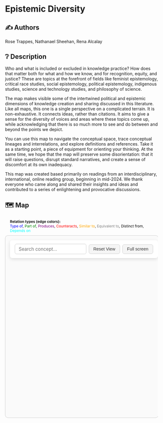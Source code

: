 # Epistemic Diversity

## ✍️ Authors
Rose Trappes, Nathanael Sheehan, Rena Alcalay 

## ❔ Description
Who and what is included or excluded in knowledge practice? How does that matter both for what and how we know, and for recognition, equity, and justice? These are topics at the forefront of fields like feminist epistemology, critical race studies, social epistemology, political epistemology, indigenous studies, science and technology studies, and philosophy of science.

The map makes visible some of the intertwined political and epistemic dimensions of knowledge creation and sharing discussed in this literature. Like all maps, this one is a single perspective on a complicated terrain. It is non-exhaustive. It connects ideas, rather than citations. It aims to give a sense for the diversity of voices and areas where these topics come up, while acknowledging that there is so much more to see and do between and beyond the points we depict.

You can use this map to navigate the conceptual space, trace conceptual lineages and interrelations, and explore definitions and references. Take it as a starting point, a piece of equipment for orienting your thinking. At the same time, we hope that the map will preserve some disorientation: that it will raise questions, disrupt standard narratives, and create a sense of discomfort at its own inadequacy.

This map was created based primarily on readings from an interdisciplinary, international, online reading group, beginning in mid-2024. We thank everyone who came along and shared their insights and ideas and contributed to a series of enlightening and provocative discussions.


<style>
#graph-wrapper {
  max-width: 1000px;
  margin: 0 auto;
  position: relative;
  transition: all 0.3s ease;
  overflow: hidden;
}

#graph-wrapper canvas {
  max-width: 100%;
  height: auto !important;
  display: block;
  margin: 0 auto;
}

#graph-container {
  width: 100%;
  height: 600px;
  background: #fafafa;
  border: 1px solid #ccc;
  border-radius: 10px;
  box-shadow: 0 0 10px rgba(0,0,0,0.05);
  transition: all 0.3s ease;
}

#graph-wrapper.fullscreen {
  position: fixed;
  top: 0; left: 0;
  width: 100vw; height: 100vh;
  z-index: 9999;
  background: #ffffff;
}

#graph-wrapper.fullscreen canvas,
#graph-wrapper.fullscreen #graph-container {
  width: 100vw !important;
  height: 100vh !important;
  border-radius: 0;
  box-shadow: none;
}
#graph-controls {
  position: absolute;
  top: 1rem;
  left: 1rem;
  z-index: 1000;
  display: flex;
  flex-wrap: wrap;
  gap: 0.5rem;
  background: rgba(255, 255, 255, 0.9);
  backdrop-filter: blur(8px);
  padding: 0.8rem 1rem;
  border-radius: 8px;
  box-shadow: 0 4px 12px rgba(0, 0, 0, 0.12);
  align-items: center;
  max-width: 95vw;
}

#graph-controls input[type="text"] {
  flex: 1;
  min-width: 180px;
  padding: 0.4rem 0.75rem;
  font-size: 0.95rem;
  border: 1px solid #ccc;
  border-radius: 6px;
  transition: border-color 0.2s ease;
}

#graph-controls input[type="text"]:focus {
  outline: none;
  border-color: #007acc;
  box-shadow: 0 0 0 2px rgba(0, 122, 204, 0.2);
}

#graph-controls button {
  background-color: #f5f5f5;
  color: #333;
  border: 1px solid #ccc;
  border-radius: 6px;
  font-size: 0.9rem;
  padding: 0.4rem 0.9rem;
  cursor: pointer;
  transition: background-color 0.2s ease, box-shadow 0.2s ease;
}

#graph-controls button:hover {
  background-color: #e8e8e8;
  box-shadow: 0 2px 6px rgba(0, 0, 0, 0.08);
}

#graph-controls button:active {
  background-color: #ddd;
}

#graph-legend {
  font-size: 0.85em;
  padding: 0.5rem 1rem;
  background: var(--md-code-bg-color);
  border-radius: 6px;
  margin-top: 1rem;
}

#search-box {
  background: white;
  font-family: inherit;
}

datalist option {
  font-size: 0.9rem;
}

</style>


## 🗺️ Map 
<div id="graph-legend">
  <strong>Relation types (edge colors):</strong><br>
  <span style="color: blue;">Type of</span>, 
  <span style="color: green;">Part of</span>, 
  <span style="color: purple;">Produces</span>, 
  <span style="color: red;">Counteracts</span>, 
  <span style="color: orange;">Similar to</span>, 
  <span style="color: gray;">Equivalent to</span>, 
  <span style="color: black;">Distinct from</span>, 
  <span style="color: cyan;">Depends on</span>
</div>

<div id="graph-wrapper">
<div id="graph-controls">
  <input type="text" id="search-box" list="concepts-list" placeholder="Search concept..." />
<datalist id="concepts-list"></datalist>
  <button onclick="resetView()">Reset View</button>
  <button id="fullscreen-toggle" onclick="toggleFullScreen()">Full screen</button>
</div>

  <div id="graph-container"></div>
</div>



<script src="https://giscus.app/client.js"
        data-repo="natesheehan/conceptcartography"
        data-repo-id="R_kgDOPB5QiQ"
        data-category="General"
        data-category-id="DIC_kwDOPB5Qic4CsAxd"
        data-mapping="pathname"
        data-strict="0"
        data-reactions-enabled="1"
        data-emit-metadata="0"
        data-input-position="bottom"
        data-theme="catppuccin_mocha"
        data-lang="en"
        crossorigin="anonymous"
        async>
</script>


<!-- Load the 3d-force-graph library and wait for it -->
<script>
  const forceGraphScript = document.createElement('script');
  forceGraphScript.src = 'https://unpkg.com/3d-force-graph';
  forceGraphScript.onload = () => {
    initGraph(); // call setup function only when the library is ready
  };
  document.head.appendChild(forceGraphScript);
</script>
<script>
let Graph;
let autoRotate = false;
let allNodes = [];



document.getElementById('search-box').addEventListener('keydown', function(e) {
  if (e.key === 'Enter') {
    focusOnConcept(this.value);
  }
});

document.getElementById('search-box').addEventListener('change', function () {
  focusOnConcept(this.value);
});


function toTitleCase(str) {
  return str.replace(/\w\S*/g, w => w.charAt(0).toUpperCase() + w.slice(1).toLowerCase());
}

function initGraph() {
  fetch('../../assets/graph.json')
    .then(res => res.json())
    .then(data => {
      // Count connections per node (degree)
      const degreeMap = {};
      data.nodes.forEach(n => degreeMap[n.id.toLowerCase()] = 0);
      data.links.forEach(link => {
        const source = (link.source || '').toLowerCase();
        const target = (link.target || '').toLowerCase();
        if (degreeMap[source] !== undefined) degreeMap[source]++;
        if (degreeMap[target] !== undefined) degreeMap[target]++;
      });

      // Add nodeVal for sizing
      data.nodes.forEach(n => {
        const deg = degreeMap[n.id.toLowerCase()] || 1;
        n.val = Math.min(20, 1 + deg); // size capped to 10 for clarity
      });

      // Add datalist for search
      const datalist = document.getElementById('concepts-list');
      data.nodes.forEach(node => {
        const opt = document.createElement("option");
        opt.value = node.id;
        datalist.appendChild(opt);
      });

      const colorMap = {
        "type of": "blue",
        "part of": "green",
        "produces": "purple",
        "counteracts": "red",
        "similar to": "orange",
        "equivalent to": "gray",
        "distinct from": "lime",
        "depends on": "cyan"
      };
      const normalize = str => (str || "").toLowerCase().trim();

      Graph = ForceGraph3D()(document.getElementById('graph-container'))
        .graphData(data)
        .nodeLabel(node => node.id)
        .nodeColor(() => 'black')
        .nodeVal(node => node.val) // <--- Set size based on val
        .linkColor(link => colorMap[normalize(link.type)] || 'green')
        .linkWidth(1.5)
        .linkOpacity(0.8)
        .backgroundColor('#fdfdfd')
        .linkDirectionalParticles(5)
        .linkDirectionalParticleWidth(2)
        .linkDirectionalParticleColor(link => colorMap[normalize(link.type)] || 'gray')
        .onNodeClick(node => {
          const slug = node.id.toLowerCase().replace(/\s+/g, '-');
          window.location.href = `/concepts/${slug}`;
        })
        .onBackgroundClick(() => Graph.zoomToFit(200));
        // Wait for layout and container to stabilize, then zoom and center the graph
setTimeout(() => {
  const container = document.getElementById('graph-container');
  Graph.width(container.offsetWidth);
  Graph.height(container.offsetHeight);
  Graph.zoomToFit(400);
}, 0); // Immediate timeout waits for next repaint

    });
}


function resetView() {
  Graph && Graph.zoomToFit(400);
}

function toggleRotate() {
  autoRotate = !autoRotate;
  Graph.controls().autoRotate = autoRotate;
  Graph.controls().autoRotateSpeed = 1.2;
}

function toggleFullScreen() {
  const wrapper = document.getElementById('graph-wrapper');
  const button = document.getElementById('fullscreen-toggle');
  const isFullscreen = wrapper.classList.toggle('fullscreen');
  Graph.width(isFullscreen ? window.innerWidth : wrapper.offsetWidth);
  Graph.height(isFullscreen ? window.innerHeight : 600);
  button.innerText = isFullscreen ? "Exit Full Screen" : "Full Screen";
}

function focusOnConcept(query) {
  if (!Graph || !query) return;

  const normalized = query.toLowerCase().trim();
  const node = Graph.graphData().nodes.find(n => n.id.toLowerCase() === normalized);

  if (node) {
    highlightNode(node);
  } else {
    const partial = Graph.graphData().nodes.find(n => n.id.toLowerCase().includes(normalized));
    if (partial) {
      highlightNode(partial);
    }
  }
}

function highlightNode(node) {
  if (!node) return;

  const distance = 100;
  const distRatio = 1 + distance / Math.hypot(node.x, node.y, node.z || 1);

  Graph.cameraPosition(
    {
      x: node.x * distRatio,
      y: node.y * distRatio,
      z: (node.z || 1) * distRatio
    },
    node,
    1000
  );

  const originalColor = '#3b3b3b';
  const highlightColor = '#facc15'; // bright yellow

  const nodeColorFn = n => n.id === node.id ? highlightColor : originalColor;
  Graph.nodeColor(nodeColorFn);

  setTimeout(() => {
    Graph.nodeColor(() => originalColor);
  }, 2000);
}




// Escape to exit full screen
document.addEventListener('keydown', e => {
  if (e.key === 'Escape') {
    const wrapper = document.getElementById('graph-wrapper');
    const button = document.getElementById('fullscreen-toggle');
    if (wrapper.classList.contains('fullscreen')) {
      wrapper.classList.remove('fullscreen');
      Graph.width(wrapper.offsetWidth);
      Graph.height(600);
      button.innerText = "Full Screen";
    }
  }
});
</script>